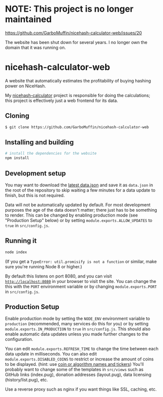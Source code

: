 # NOTE: This project is no longer maintained

https://github.com/GarboMuffin/nicehash-calculator-web/issues/20

The website has been shut down for several years. I no longer own the domain that it was running on.

# nicehash-calculator-web

A website that automatically estimates the profitability of buying hashing power on NiceHash.

My [nicehash-calculator](https://github.com/GarboMuffin/nicehash-calculator) project is responsible for doing the calculations; this project is effectively just a web frontend for its data.

## Cloning

```bash
$ git clone https://github.com/GarboMuffin/nicehash-calculator-web
```

## Installing and building

```bash
# install the dependencies for the website
npm install
```

## Development setup

You may want to download the [latest data.json](https://nicehash.garbomuffin.com/data.json) and save it as `data.json` in the root of the repository to skip waiting a few minutes for a data update to finish, but this is not required.

Data will not be automatically updated by default. For most development purposes the age of the data doesn't matter; there just has to be something to render. This can be changed by enabling production mode (see "Production Setup" below) or by setting `module.exports.ALLOW_UPDATES` to `true` in `src/config.js`.

## Running it

```bash
node index
```

(If you get a `TypeError: util.promisify is not a function` or similar, make sure you're running Node 8 or higher.)

By default this listens on port 8080, and you can visit [`http://localhost:8080`](http://localhost:8080) in your browser to visit the site. You can change the this with the `PORT` environment variable or by changing `module.exports.PORT` in `src/config.js`.

## Production Setup

Enable production mode by setting the `NODE_ENV` environment variable to `production` (recommended, many services do this for you) or by setting `module.exports.IN_PRODUCTION` to `true` in `src/config.js`. This should also enable automatic data updates unless you made further changes to the configuration.

You can edit `module.exports.REFRESH_TIME` to change the time between each data update in milliseconds. You can also edit `module.exports.DISABLED_COINS` to restrict or increase the amount of coins to be displayed. (hint: use [coin or algorithm names and tickers](https://github.com/GarboMuffin/nicehash-calculator#coins)) You'll probably want to change some of the templates in `src/views` such as GitHub links (index.pug), donation addresses (layout.pug), data licensing (history/list.pug), etc.

Use a reverse proxy such as nginx if you want things like SSL, caching, etc.
